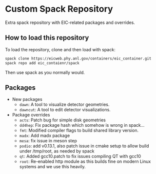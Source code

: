 # Custom Spack Repository

Extra spack repository with EIC-related packages and overrides. 

## How to load this repository
To load the repository, clone and then load with spack:
```bash
spack clone https://eicweb.phy.anl.gov/containers/eic_container.git
spack repo add eic_contaienr/spack
```

Then use spack as you normally would.

## Packages
  * New packages
    - `dawn`: A tool to visualize detector geometries.
    - `dawncut`: A tool to edit detector visualizations.
  * Package overrides
    * `acts`: Patch bug for simple disk geometries
    * `dd4hep`: Fix package hash which somehow is wrong in spack...
    * `fmt`: Modified compiler flags to build shared library version.
    * `madx`: Add madx package
    * `mesa`: fix issue in meson step
    * `podio`: add v0.13.1, also patch issue in cmake setup to allow build under /tmp/root, as needed by spack
    * `qt`: Added gcc10.patch to fix issues compiling QT with gcc10
    * `root`: Re-enabled http module as this builds fine on modern Linux systems and we use this heavily.



